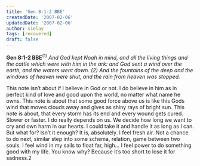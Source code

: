 ```yaml
---
title: 'Gen 8:1-2 BBE'
createdDate: '2007-02-06'
updatedDate: '2007-02-06'
author: sielay
tags: [recovered]
draft: false
---
```


**Gen 8:1-2 BBE**<sup>(1)</sup> *And God kept Noah in mind, and all the living things and the cattle which were with him in the ark: and God sent a wind over the earth, and the waters went down. (2) And the fountains of the deep and the windows of heaven were shut, and the rain from heaven was stopped.*

This note isn’t about if I believe in God or not. I do believe in him as in perfect kind of love and good upon the world, no matter what name he owns. This note is about that some good force above us is like this Gods wind that moves clouds away and gives as shiny rays of bright sun. This note is about, that every storm has its end and every wound gets cured. Slower or faster. I do really depends on us. We decide how long we want to cry and own harm in our hearts. I could take it and handle it as long as I can. But what for? Isn’t it enough? It is, absolutely. I feel fresh air. Not a chance to do next, similar step into some schema, relation, game between two souls. I feel wind in my sails to float far, high… I feel power to do something good with my life. You know why? Because it’s too short to lose it for sadness.2
